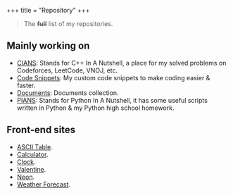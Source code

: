 +++
title = "Repository"
+++

> The ~~**full**~~ list of my repositories.

## Mainly working on

+ [CIANS](https://github.com/caodoc/CIANS): Stands for C++ In A Nutshell, a place for my solved problems on Codeforces, LeetCode, VNOJ, etc.
+ [Code Snippets](https://github.com/caodoc/code-snippets): My custom code snippets to make coding easier & faster.
+ [Documents](https://github.com/caodoc/Documents): Documents collection.
+ [PIANS](https://github.com/caodoc/PIANS): Stands for Python In A Nutshell, it has some useful scripts written in Python & my Python high school homework.

## Front-end sites

+ [ASCII Table](https://github.com/caodoc/ascii).
+ [Calculator](https://github.com/caodoc/calculator).
+ [Clock](https://github.com/caodoc/clock).
+ [Valentine](https://github.com/caodoc/fe-valentine).
+ [Neon](https://github.com/caodoc/neon).
+ [Weather Forecast](https://github.com/caodoc/weather).